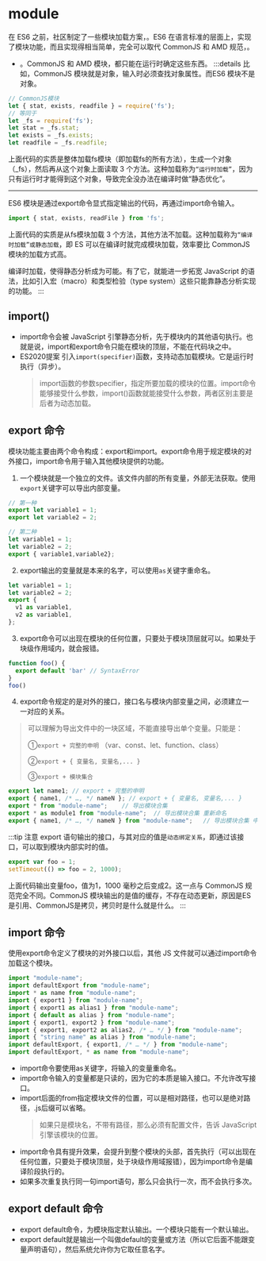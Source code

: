 # module

在 ES6 之前，社区制定了一些模块加载方案，<lines text="最主要的有 CommonJS 和 AMD 两种。前者用于服务器，后者用于浏览器"/>。ES6 在语言标准的层面上，实现了模块功能，而且实现得相当简单，完全可以取代 CommonJS 和 AMD 规范，<lines text="ES规范成为浏览器和服务器通用的模块解决方案" />。

- <lines type="wave" text="ES6 模块的设计思想是尽量的静态化，使得编译时就能确定模块的依赖关系，以及输入和输出的变量"/>。CommonJS 和 AMD 模块，都只能在运行时确定这些东西。
:::details 比如，CommonJS 模块就是对象，输入时必须查找对象属性。而ES6 模块不是对象。
```javascript
// CommonJS模块
let { stat, exists, readfile } = require('fs');
// 等同于
let _fs = require('fs');
let stat = _fs.stat;
let exists = _fs.exists;
let readfile = _fs.readfile;
```
上面代码的实质是整体加载fs模块（即加载fs的所有方法），生成一个对象（_fs），然后再从这个对象上面读取 3 个方法。这种加载称为`“运行时加载”`，因为只有运行时才能得到这个对象，导致完全没办法在编译时做“静态优化”。

---
ES6 模块是通过export命令显式指定输出的代码，再通过import命令输入。
```javascript
import { stat, exists, readFile } from 'fs';
```
上面代码的实质是从fs模块加载 3 个方法，其他方法不加载。这种加载称为`“编译时加载”或静态加载`，即 ES 可以在编译时就完成模块加载，效率要比 CommonJS 模块的加载方式高。

编译时加载，使得静态分析成为可能。有了它，就能进一步拓宽 JavaScript 的语法，比如引入宏（macro）和类型检验（type system）这些只能靠静态分析实现的功能。
:::


## import() 
- import命令会被 JavaScript 引擎静态分析，先于模块内的其他语句执行。也就是说，import和export命令只能在模块的顶层，不能在代码块之中。
- ES2020提案 引入`import(specifier)`函数，支持动态加载模块。它是运行时执行（异步）。
  > import函数的参数specifier，指定所要加载的模块的位置。import命令能够接受什么参数，import()函数就能接受什么参数，两者区别主要是后者为动态加载。

## export 命令

模块功能主要由两个命令构成：export和import。export命令用于规定模块的对外接口，import命令用于输入其他模块提供的功能。

1. 一个模块就是一个独立的文件。该文件内部的所有变量，外部无法获取。使用`export`关键字可以导出内部变量。
```javascript
// 第一种
export let variable1 = 1;
export let variable2 = 2;

// 第二种
let variable1 = 1;
let variable2 = 2;
export { variable1,variable2};
```

2. export输出的变量就是本来的名字，可以使用`as`关键字重命名。
```javascript
let variable1 = 1;
let variable2 = 2;
export {
  v1 as variable1,
  v2 as variable1,
};
```
3. export命令可以出现在模块的任何位置，只要处于模块顶层就可以。如果处于块级作用域内，就会报错。
```javascript
function foo() {
  export default 'bar' // SyntaxError
}
foo()
```

4. export命令规定的是对外的接口，接口名与模块内部变量之间，必须建立一 一对应的关系。
  > 可以理解为导出文件中的一块区域，不能直接导出单个变量。只能是：
  >
  > ①`export + 完整的申明` （var、const、let、function、class）
  >
  > ②`export + { 变量名, 变量名,... }`
  >
  > ③`export + 模块集合`

```javascript
export let name1; // export + 完整的申明
export { name1, /* …, */ nameN }; // export + { 变量名, 变量名,... }
export * from "module-name";    // 导出模块合集
export * as module1 from "module-name";  // 导出模块合集 重新命名
export { name1, /* …, */ nameN } from "module-name";   // 导出模块合集 中的一部分
```
:::tip 注意
export 语句输出的接口，与其对应的值是`动态绑定关系`，即通过该接口，可以取到模块内部实时的值。
```javascript
export var foo = 1;
setTimeout(() => foo = 2, 1000);
```
上面代码输出变量foo，值为1，1000 毫秒之后变成2。这一点与 CommonJS 规范完全不同。CommonJS 模块输出的是值的缓存，不存在动态更新，原因是ES是引用、CommonJS是拷贝，拷贝时是什么就是什么。
:::


## import 命令
使用export命令定义了模块的对外接口以后，其他 JS 文件就可以通过import命令加载这个模块。

```javascript
import "module-name";
import defaultExport from "module-name";
import * as name from "module-name";
import { export1 } from "module-name";
import { export1 as alias1 } from "module-name";
import { default as alias } from "module-name";
import { export1, export2 } from "module-name";
import { export1, export2 as alias2, /* … */ } from "module-name";
import { "string name" as alias } from "module-name";
import defaultExport, { export1, /* … */ } from "module-name";
import defaultExport, * as name from "module-name";
```
- import命令要使用as关键字，将输入的变量重命名。
- import命令输入的变量都是只读的，因为它的本质是输入接口。不允许改写接口。
- import后面的from指定模块文件的位置，可以是相对路径，也可以是绝对路径，.js后缀可以省略。
  > 如果只是模块名，不带有路径，那么必须有配置文件，告诉 JavaScript 引擎该模块的位置。
- import命令具有提升效果，会提升到整个模块的头部，首先执行（可以出现在任何位置，只要处于模块顶层，处于块级作用域报错），因为import命令是编译阶段执行的。
- 如果多次重复执行同一句import语句，那么只会执行一次，而不会执行多次。

## export default 命令
- export default命令，为模块指定默认输出。一个模块只能有一个默认输出。
- export default就是输出一个叫做default的变量或方法（所以它后面不能跟变量声明语句），然后系统允许你为它取任意名字。